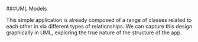 ###UML Models

This simple application is already composed of a range of classes related to each other in via different types of relationships. We can capture this design graphically in UML, exploring the true nature of the structure of the app.